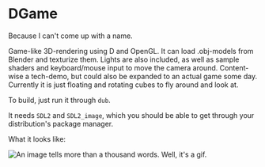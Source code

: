 # DGame

Because I can't come up with a name.

Game-like 3D-rendering using D and OpenGL. It can load .obj-models from Blender
and texturize them. Lights are also included, as well as sample shaders and
keyboard/mouse input to move the camera around. Content-wise a tech-demo, but
could also be expanded to an actual game some day. Currently it is just
floating and rotating cubes to fly around and look at.

To build, just run it through `dub`.

It needs `SDL2` and `SDL2_image`, which you should be able to get through your
distribution's package manager.

What it looks like:

![An image tells more than a thousand words. Well, it's a gif.](http://i.imgur.com/rruhuV2.gif)
